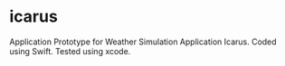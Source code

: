 # icarus
Application Prototype for Weather Simulation Application Icarus. Coded using Swift. Tested using xcode.

